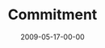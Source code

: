 ---
layout: message
category: message
series: "Roadmap For A Revolution"
title: "Commitment"
date: 2009-05-17-00-00
message_id: 563
audio-description: "What are the conditions necessary for a revolution to thrive? Join us over the next several weeks as we analyze the Roadmap For A Revolution. This week Brian Tome talks about the importance of \"commitment.\""
audio: "http://s3.amazonaws.com/crossroadsaudiomessages/roadmap1.mp3"
audio-title: "Commitment"
audio-duration: "38:55"
notes-description: " "
notes: "http://www.crossroads.net/players/media/hq/SN_05_16-17_09.pdf "
notes-title: "Commitment (Study Notes)"
program-description: ""
program: "http://www.crossroads.net/players/media/hq/0516_17Program.pdf"
program-title: "Commitment (Program)"
video-description: "What are the conditions necessary for a revolution to thrive? Join us over the next several weeks as we analyze the Roadmap For A Revolution. This week Brian Tome talks about the importance of \"commitment.\""
video-title: "Commitment"
video: "https://s3.amazonaws.com/crossroadsvideomessages/roadmap1.mp4"
video-poster: "https://www.crossroads.net/uploadedfiles/roadmap1-still.jpg"
---